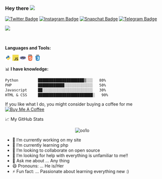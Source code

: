 ### Hey there <img src="https://media.giphy.com/media/hvRJCLFzcasrR4ia7z/giphy.gif" width="25px">

[![Twitter Badge](https://img.shields.io/badge/Twitter-Profile-informational?style=flat&logo=twitter&logoColor=white&color=1CA2F1)](https://twitter.com/_naplon)
[![Instagram Badge](https://img.shields.io/badge/Instagram-Profile-informational?style=flat&logo=instagram&logoColor=white&color=1CA2F1)](https://www.instagram.com/3h6h/)
[![Snapchat Badge](https://img.shields.io/badge/Snapchat-Profile-informational?style=flat&logo=snapchat&logoColor=white&color=1CA2F1)](https://snapchat.com/ii42)
[![Telegram Badge](https://img.shields.io/badge/Telegram-Profile-informational?style=flat&logo=telegram&logoColor=white&color=1CA2F1)](https://t.me/naplon0)

![](https://visitor-badge.glitch.me/badge?page_id=oo1o.oo1o)

<br />

**Languages and Tools:**  

<code><img height="20" src="https://raw.githubusercontent.com/github/explore/80688e429a7d4ef2fca1e82350fe8e3517d3494d/topics/python/python.png"></code>
<code><img height="20" src="https://raw.githubusercontent.com/github/explore/80688e429a7d4ef2fca1e82350fe8e3517d3494d/topics/javascript/javascript.png"></code>
<code><img height="20" src="https://raw.githubusercontent.com/github/explore/80688e429a7d4ef2fca1e82350fe8e3517d3494d/topics/php/php.png"></code>
<code><img height="20" src="https://raw.githubusercontent.com/github/explore/80688e429a7d4ef2fca1e82350fe8e3517d3494d/topics/html/html.png"></code>
<code><img height="20" src="https://raw.githubusercontent.com/github/explore/80688e429a7d4ef2fca1e82350fe8e3517d3494d/topics/css/css.png"></code>


📊 **I have knowledge:**
```text
Python         █████████████████████▒░░░   80% 
PHP            ████████████░░░░░░░░░░░░░   50% 
Javascript     ██░░░░░░░░░░░░░░░░░░░░░░░   30% 
HTML & CSS     █████████████████████████░   90% 
```

If you like what I do, you might consider buying a coffee for me
<a href="https://www.buymeacoffee.com/naplon" target="_blank"><img src="https://cdn.buymeacoffee.com/buttons/v2/default-red.png" alt="Buy Me A Coffee" width="150" ></a>



📈 My GitHub Stats

<p align="center"> <img src="https://github-readme-stats.vercel.app/api?username=oo1o&show_icons=true&theme=gotham" alt="oo1o" />



- 🔭 I’m currently working on my site
- 🌱 I’m currently learning php
- 👯 I’m looking to collaborate on open source
- 🤔 I’m looking for help with everything is unfamiliar to me!!
- 💬 Ask me about ... Any thing
- 😄 Pronouns: ... He is/Her
- ⚡ Fun fact: ... Passionate about learning everything new :)

